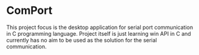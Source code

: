 # ComPort

This project focus is the desktop application for serial port communication in C programming language.
Project itself is just learning win API in C and currently has no aim to be used as the solution for the serial communication.